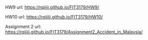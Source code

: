 HW9
url: https://rqiiiii.github.io/FIT3179/HW9/

HW10
url: https://rqiiiii.github.io/FIT3179/HW10/

Assignment 2
url: https://rqiiiii.github.io/FIT3179/Assignment2_Accident_in_Malaysia/
